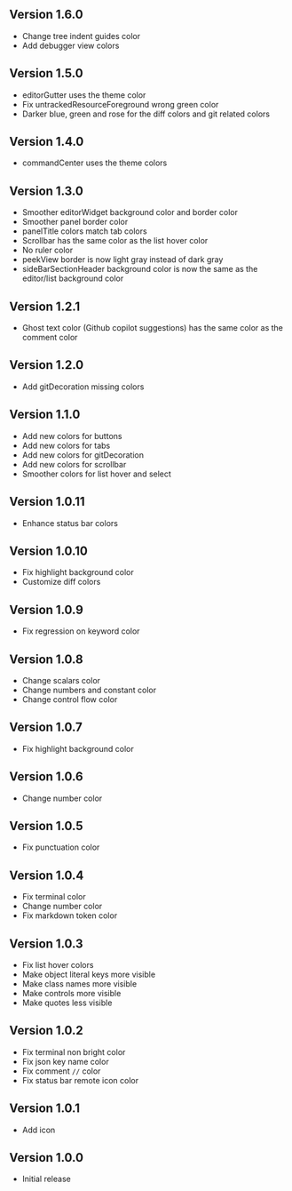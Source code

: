 ## Version 1.6.0

- Change tree indent guides color
- Add debugger view colors

## Version 1.5.0

- editorGutter uses the theme color
- Fix untrackedResourceForeground wrong green color
- Darker blue, green and rose for the diff colors and git related colors

## Version 1.4.0

- commandCenter uses the theme colors

## Version 1.3.0

- Smoother editorWidget background color and border color
- Smoother panel border color
- panelTitle colors match tab colors
- Scrollbar has the same color as the list hover color
- No ruler color
- peekView border is now light gray instead of dark gray
- sideBarSectionHeader background color is now the same as the editor/list background color

## Version 1.2.1

- Ghost text color (Github copilot suggestions) has the same color as the comment color

## Version 1.2.0

- Add gitDecoration missing colors 

## Version 1.1.0

- Add new colors for buttons
- Add new colors for tabs
- Add new colors for gitDecoration
- Add new colors for scrollbar
- Smoother colors for list hover and select

## Version 1.0.11

- Enhance status bar colors

## Version 1.0.10

- Fix highlight background color
- Customize diff colors

## Version 1.0.9

- Fix regression on keyword color
  
## Version 1.0.8

- Change scalars color
- Change numbers and constant color
- Change control flow color

## Version 1.0.7

- Fix highlight background color

## Version 1.0.6

- Change number color 
  
## Version 1.0.5

- Fix punctuation color 
  
## Version 1.0.4

- Fix terminal color
- Change number color
- Fix markdown token color
 
## Version 1.0.3

- Fix list hover colors
- Make object literal keys more visible
- Make class names more visible
- Make controls more visible
- Make quotes less visible

## Version 1.0.2

- Fix terminal non bright color
- Fix json key name color
- Fix comment `//` color
- Fix status bar remote icon color

## Version 1.0.1

- Add icon

## Version 1.0.0

- Initial release
